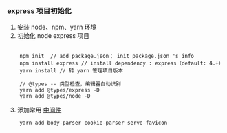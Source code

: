### [express 项目初始化](http://www.expressjs.com.cn/)

1. 安装 node、npm、yarn 环境
2. 初始化 node express 项目 

``` http://www.expressjs.com.cn/starter/installing.html)

    npm init  // add package.json； init package.json 's info  
    npm install express // install dependency : express（default: 4.+）
    yarn install // 转 yarn 管理项目版本
    
    // @types -- 类型检查，编辑器自动识别
    yarn add @types/express -D 
    yarn add @types/node -D
```  
    
3. 添加常用 [中间件](http://www.expressjs.com.cn/resources/middleware.html)
``` Express Middleware
    yarn add body-parser cookie-parser serve-favicon
``` 

   
    
